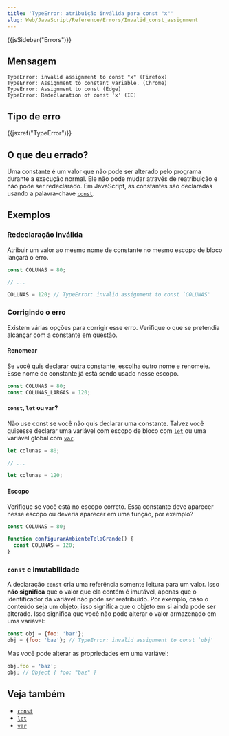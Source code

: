 ```yaml
---
title: 'TypeError: atribuição inválida para const "x"'
slug: Web/JavaScript/Reference/Errors/Invalid_const_assignment
---
```


{{jsSidebar("Errors")}}

## Mensagem

```
TypeError: invalid assignment to const "x" (Firefox)
TypeError: Assignment to constant variable. (Chrome)
TypeError: Assignment to const (Edge)
TypeError: Redeclaration of const 'x' (IE)
```

## Tipo de erro

{{jsxref("TypeError")}}

## O que deu errado?

Uma constante é um valor que não pode ser alterado pelo programa durante a execução normal. Ele não pode mudar através de reatribuição e não pode ser redeclarado. Em JavaScript, as constantes são declaradas usando a palavra-chave [`const`](/pt-BR/docs/Web/JavaScript/Reference/Statements/const).

## Exemplos

### Redeclaração inválida

Atribuir um valor ao mesmo nome de constante no mesmo escopo de bloco lançará o erro.

```js example-bad
const COLUNAS = 80;

// ...

COLUNAS = 120; // TypeError: invalid assignment to const `COLUNAS'
```

### Corrigindo o erro

Existem várias opções para corrigir esse erro. Verifique o que se pretendia alcançar com a constante em questão.

#### Renomear

Se você quis declarar outra constante, escolha outro nome e renomeie. Esse nome de constante já está sendo usado nesse escopo.

```js example-good
const COLUNAS = 80;
const COLUNAS_LARGAS = 120;
```

#### `const`, `let` ou `var`?

Não use const se você não quis declarar uma constante. Talvez você quisesse declarar uma variável com escopo de bloco com [`let`](/pt-BR/docs/Web/JavaScript/Reference/Statements/let) ou uma variável global com [`var`](/pt-BR/docs/Web/JavaScript/Reference/Statements/var).

```js example-good
let colunas = 80;

// ...

let colunas = 120;
```

#### Escopo

Verifique se você está no escopo correto. Essa constante deve aparecer nesse escopo ou deveria aparecer em uma função, por exemplo?

```js example-good
const COLUNAS = 80;

function configurarAmbienteTelaGrande() {
  const COLUNAS = 120;
}
```

### `const` e imutabilidade

A declaração `const` cria uma referência somente leitura para um valor. Isso **não significa** que o valor que ela contém é imutável, apenas que o identificador da variável não pode ser reatribuído. Por exemplo, caso o conteúdo seja um objeto, isso significa que o objeto em si ainda pode ser alterado. Isso significa que você não pode alterar o valor armazenado em uma variável:

```js example-bad
const obj = {foo: 'bar'};
obj = {foo: 'baz'}; // TypeError: invalid assignment to const `obj'
```

Mas você pode alterar as propriedades em uma variável:

```js example-good
obj.foo = 'baz';
obj; // Object { foo: "baz" }
```

## Veja também

- [`const`](/pt-BR/docs/Web/JavaScript/Reference/Statements/const)
- [`let`](/pt-BR/docs/Web/JavaScript/Reference/Statements/let)
- [`var`](/pt-BR/docs/Web/JavaScript/Reference/Statements/var)
